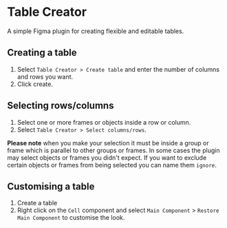 # Table Creator

A simple Figma plugin for creating flexible and editable tables.

## Creating a table

1. Select `Table Creator > Create table` and enter the number of columns and rows you want.
2. Click create.

## Selecting rows/columns

1. Select one or more frames or objects inside a row or column.
2. Select `Table Creator > Select columns/rows`.

__Please note__ when you make your selection it must be inside a group or frame which is parallel to other groups or frames. In some cases the plugin may select objects or frames you didn't expect. If you want to exclude certain objects or frames from being selected you can name them `ignore`.

## Customising a table

1. Create a table
2. Right click on the `Cell` component and select `Main Component` > `Restore Main Component` to customise the look.


